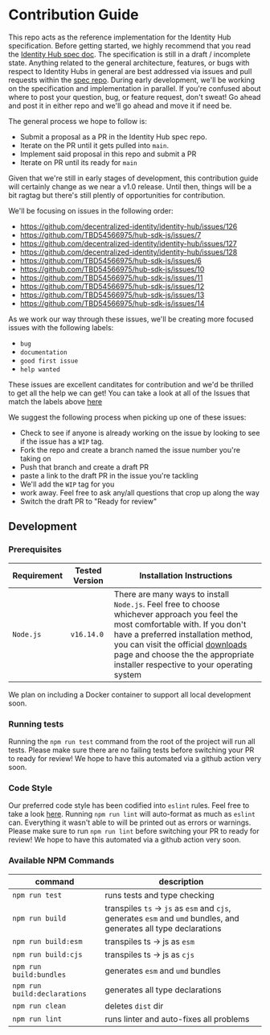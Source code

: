 # Contribution Guide

This repo acts as the reference implementation for the Identity Hub specification. Before getting started, we highly recommend that you read the [Identity Hub spec doc](https://identity.foundation/identity-hub/spec/). The specification is still in a draft / incomplete state. Anything related to the general architecture, features, or bugs with respect to Identity Hubs in general are best addressed via issues and pull requests within the [spec repo](https://github.com/decentralized-identity/identity-hub). During early development, we'll be working on the specification and implementation in parallel. If you're confused about where to post your question, bug, or feature request, don't sweat! Go ahead and post it in either repo and we'll go ahead and move it if need be.

The general process we hope to follow is:
- Submit a proposal as a PR in the Identity Hub spec repo. 
- Iterate on the PR until it gets pulled into `main`. 
- Implement said proposal in this repo and submit a PR
- Iterate on PR until its ready for `main`

Given that we're still in early stages of development, this contribution guide will certainly change as we near a v1.0 release. Until then, things will be a bit ragtag but there's still plently of opportunities for contribution.

We'll be focusing on issues in the following order:
- https://github.com/decentralized-identity/identity-hub/issues/126
- https://github.com/TBD54566975/hub-sdk-js/issues/7
- https://github.com/decentralized-identity/identity-hub/issues/127
- https://github.com/decentralized-identity/identity-hub/issues/128
- https://github.com/TBD54566975/hub-sdk-js/issues/6
- https://github.com/TBD54566975/hub-sdk-js/issues/10
- https://github.com/TBD54566975/hub-sdk-js/issues/11
- https://github.com/TBD54566975/hub-sdk-js/issues/12
- https://github.com/TBD54566975/hub-sdk-js/issues/13
- https://github.com/TBD54566975/hub-sdk-js/issues/14

As we work our way through these issues, we'll be creating more focused issues with the following labels:
- `bug`
- `documentation`
- `good first issue`
- `help wanted`

These issues are excellent canditates for contribution and we'd be thrilled to get all the help we can get! You can take a look at all of the Issues that match the labels above [here](https://github.com/TBD54566975/hub-sdk-js/issues?q=is%3Aopen+label%3A%22help+wanted%22%2C%22good+first+issue%22%2C%22documentation%22%2C%22bug%22+)

We suggest the following process when picking up one of these issues:
- Check to see if anyone is already working on the issue by looking to see if the issue has a `WIP` tag. 
- Fork the repo and create a branch named the issue number you're taking on
- Push that branch and create a draft PR
- paste a link to the draft PR in the issue you're tackling
- We'll add the `WIP` tag for you
- work away. Feel free to ask any/all questions that crop up along the way
- Switch the draft PR to "Ready for review"
## Development
### Prerequisites

| Requirement | Tested Version | Installation Instructions |
| ----------- | -------------- | ------------------------- |
| `Node.js`        | `v16.14.0`            | There are many ways to install `Node.js`. Feel free to choose whichever approach you feel the most comfortable with. If you don't have a preferred installation method, you can visit the official [downloads](https://nodejs.org/en/download/) page and choose the the appropriate installer respective to your operating system |

We plan on including a Docker container to support all local development soon.
### Running tests
Running the `npm run test` command from the root of the project will run all tests. Please make sure there are no failing tests before switching your PR to ready for review! We hope to have this automated via a github action very soon.
### Code Style
Our preferred code style has been codified into `eslint` rules. Feel free to take a look [here](./.eslintrc.cjs). Running `npm run lint` will auto-format as much as `eslint` can. Everything it wasn't able to will be printed out as errors or warnings. Please make sure to run `npm run lint` before switching your PR to ready for review! We hope to have this automated via a github action very soon.
### Available NPM Commands
| command                      | description                                                                                                        |
| ---------------------------- | ------------------------------------------------------------------------------------------------------------------ |
| `npm run test`               | runs tests and type checking                                                                                       |
| `npm run build`              | transpiles `ts` -> `js` as `esm` and `cjs`, generates `esm` and `umd` bundles, and generates all type declarations |
| `npm run build:esm`          | transpiles ts -> js as `esm`                                                                                       |
| `npm run build:cjs`          | transpiles ts -> js as `cjs`                                                                                       |
| `npm run build:bundles`      | generates `esm` and `umd` bundles                                                                                  |
| `npm run build:declarations` | generates all type declarations                                                                                    |
| `npm run clean`              | deletes `dist` dir                                                                                                 |
| `npm run lint`               | runs linter and auto-fixes all problems                                                                            |
